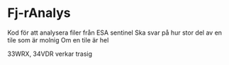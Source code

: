 # Fj-rAnalys
Kod för att analysera filer från ESA sentinel
Ska svar på hur stor del av en tile som är molnig
Om en tile är hel

33WRX, 34VDR verkar trasig
